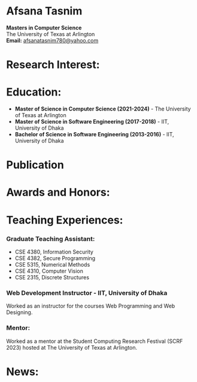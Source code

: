 # Afsana Tasnim
**Masters in Computer Science**  
The University of Texas at Arlington  
**Email:** [afsanatasnim780@yahoo.com](mailto:afsanatasnim780@yahoo.com)

# Research Interest:


# Education:
- **Master of Science in Computer Science (2021-2024)** - The University of Texas at Arlington
- **Master of Science in Software Engineering (2017-2018)** - IIT, University of Dhaka
- **Bachelor of Science in Software Engineering (2013-2016)** - IIT, University of Dhaka

# Publication


# Awards and Honors:


# Teaching Experiences:
### Graduate Teaching Assistant:
- CSE 4380, Information Security
- CSE 4382, Secure Programming
- CSE 5315, Numerical Methods
- CSE 4310, Computer Vision
- CSE 2315, Discrete Structures

### Web Development Instructor - IIT, University of Dhaka 
Worked as an instructor for the courses Web Programming and Web Designing.

### Mentor:
Worked as a mentor at the Student Computing Research Festival (SCRF 2023) hosted at The University of Texas at Arlington.



# News:
